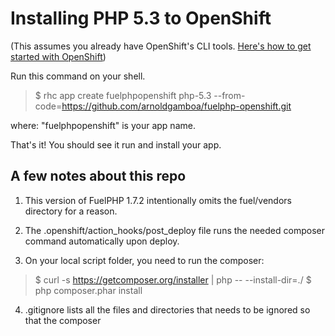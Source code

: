 # Installing PHP 5.3 to OpenShift

(This assumes you already have OpenShift's CLI tools. [Here's how to get started with OpenShift](https://developers.openshift.com/en/getting-started-overview.html))

Run this command on your shell.

> $ rhc app create fuelphpopenshift php-5.3 --from-code=https://github.com/arnoldgamboa/fuelphp-openshift.git


where: "fuelphpopenshift" is your app name.

That's it! You should see it run and install your app.

A few notes about this repo
---------------------------
1. This version of FuelPHP 1.7.2 intentionally omits the fuel/vendors directory for a reason.

2. The .openshift/action_hooks/post_deploy file runs the needed composer command automatically upon deploy.

3. On your local script folder, you need to run the composer:

> $ curl -s https://getcomposer.org/installer | php -- --install-dir=./
$ php composer.phar install

4. .gitignore lists all the files and directories that needs to be ignored so that the composer 